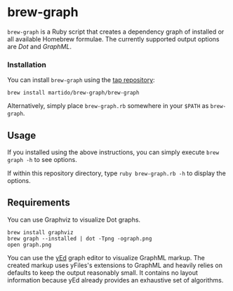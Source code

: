 # brew-graph

`brew-graph` is a Ruby script that creates a dependency graph of installed or all available Homebrew formulae. The currently supported output options are *Dot* and *GraphML*.

### Installation

You can install `brew-graph` using the [tap repository](https://github.com/martido/homebrew-brew-graph): 

    brew install martido/brew-graph/brew-graph

Alternatively, simply place `brew-graph.rb` somewhere in your `$PATH` as `brew-graph`.

## Usage

If you installed using the above instructions, you can simply execute `brew graph -h` to see options.

If within this repository directory, type `ruby brew-graph.rb -h` to display the options. 

## Requirements
You can use Graphviz to visualize Dot graphs.

    brew install graphviz
    brew graph --installed | dot -Tpng -ograph.png
    open graph.png

You can use the [yEd][1] graph editor to visualize GraphML markup. The created markup uses yFiles's extensions to GraphML and heavily relies on defaults to keep the output reasonably small. It contains no layout information because yEd already provides an exhaustive set of algorithms.

[1]: http://www.yworks.com/en/products_yed_about.html
